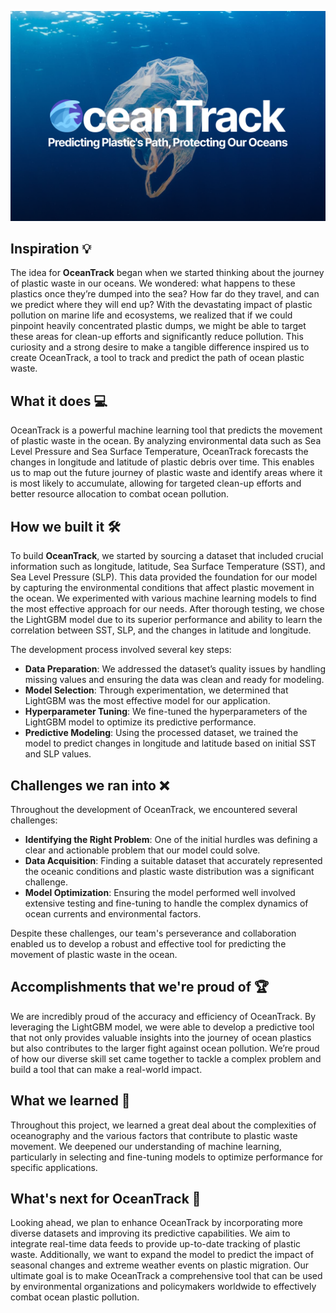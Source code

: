 ![BRO](https://github.com/RishiShah99/OceanTrack/blob/main/tn.png?raw=true)


## Inspiration 💡
The idea for **OceanTrack** began when we started thinking about the journey of plastic waste in our oceans. We wondered: what happens to these plastics once they’re dumped into the sea? How far do they travel, and can we predict where they will end up? With the devastating impact of plastic pollution on marine life and ecosystems, we realized that if we could pinpoint heavily concentrated plastic dumps, we might be able to target these areas for clean-up efforts and significantly reduce pollution. This curiosity and a strong desire to make a tangible difference inspired us to create OceanTrack, a tool to track and predict the path of ocean plastic waste.

## What it does 💻
OceanTrack is a powerful machine learning tool that predicts the movement of plastic waste in the ocean. By analyzing environmental data such as Sea Level Pressure and Sea Surface Temperature, OceanTrack forecasts the changes in longitude and latitude of plastic debris over time. This enables us to map out the future journey of plastic waste and identify areas where it is most likely to accumulate, allowing for targeted clean-up efforts and better resource allocation to combat ocean pollution.

## How we built it 🛠️
To build **OceanTrack**, we started by sourcing a dataset that included crucial information such as longitude, latitude, Sea Surface Temperature (SST), and Sea Level Pressure (SLP). This data provided the foundation for our model by capturing the environmental conditions that affect plastic movement in the ocean. We experimented with various machine learning models to find the most effective approach for our needs. After thorough testing, we chose the LightGBM model due to its superior performance and ability to learn the correlation between SST, SLP, and the changes in latitude and longitude.

The development process involved several key steps:

- **Data Preparation**: We addressed the dataset’s quality issues by handling missing values and ensuring the data was clean and ready for modeling.
- **Model Selection**: Through experimentation, we determined that LightGBM was the most effective model for our application.
- **Hyperparameter Tuning**: We fine-tuned the hyperparameters of the LightGBM model to optimize its predictive performance.
- **Predictive Modeling**: Using the processed dataset, we trained the model to predict changes in longitude and latitude based on initial SST and SLP values.

## Challenges we ran into ❌
Throughout the development of OceanTrack, we encountered several challenges:

- **Identifying the Right Problem**: One of the initial hurdles was defining a clear and actionable problem that our model could solve.
- **Data Acquisition**: Finding a suitable dataset that accurately represented the oceanic conditions and plastic waste distribution was a significant challenge.
- **Model Optimization**: Ensuring the model performed well involved extensive testing and fine-tuning to handle the complex dynamics of ocean currents and environmental factors.

Despite these challenges, our team's perseverance and collaboration enabled us to develop a robust and effective tool for predicting the movement of plastic waste in the ocean.

## Accomplishments that we're proud of 🏆
We are incredibly proud of the accuracy and efficiency of OceanTrack. By leveraging the LightGBM model, we were able to develop a predictive tool that not only provides valuable insights into the journey of ocean plastics but also contributes to the larger fight against ocean pollution. We’re proud of how our diverse skill set came together to tackle a complex problem and build a tool that can make a real-world impact.

## What we learned 📝
Throughout this project, we learned a great deal about the complexities of oceanography and the various factors that contribute to plastic waste movement. We deepened our understanding of machine learning, particularly in selecting and fine-tuning models to optimize performance for specific applications. 

## What's next for OceanTrack 🚀
Looking ahead, we plan to enhance OceanTrack by incorporating more diverse datasets and improving its predictive capabilities. We aim to integrate real-time data feeds to provide up-to-date tracking of plastic waste. Additionally, we want to expand the model to predict the impact of seasonal changes and extreme weather events on plastic migration. Our ultimate goal is to make OceanTrack a comprehensive tool that can be used by environmental organizations and policymakers worldwide to effectively combat ocean plastic pollution.